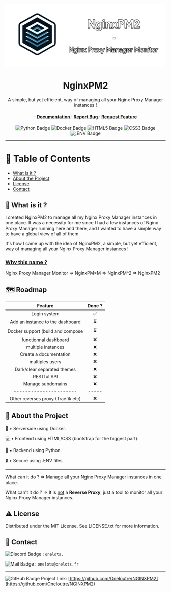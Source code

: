 <div align='center'>

![banner](static/Assets/BannerNginxPM2.png)
<h1>NginxPM2</h1>
<p>A simple, but yet efficient, way of managing all your Nginx Proxy Manager instances !</p>

<h4> <span> · </span> <a href="https://github.com/Oneloutre/NginxPM2/blob/master/README.md"> Documentation </a> <span> · </span> <a href="https://github.com/Oneloutre/NginxPM2/issues"> Report Bug </a> <span> · </span> <a href="https://github.com/Oneloutre/NginxPM2/issues"> Request Feature </a> </h4>


</div>
<div align='center'>

![Python Badge](https://img.shields.io/badge/Python-3776AB?logo=python&logoColor=fff&style=flat) ![Docker Badge](https://img.shields.io/badge/Docker-2496ED?logo=docker&logoColor=fff&style=flat) ![HTML5 Badge](https://img.shields.io/badge/HTML5-E34F26?logo=html5&logoColor=fff&style=flat) ![CSS3 Badge](https://img.shields.io/badge/CSS3-1572B6?logo=css3&logoColor=fff&style=flat) ![.ENV Badge](https://img.shields.io/badge/.ENV-ECD53F?logo=dotenv&logoColor=000&style=flat)

</div>

----

# :notebook_with_decorative_cover: Table of Contents

- [What is it ?](#thinking-what-is-it-)
- [About the Project](#star2-about-the-project)
- [License](#warning-license)
- [Contact](#handshake-contact)

## :thinking: What is it ?

I created NginxPM2 to manage all my Nginx Proxy Manager instances in one place.
It was a necessity for me since I had a few instances of Nginx Proxy Manager running here and there, and I wanted to have a simple way to have a global view of all of them.

It's how I came up with the idea of NginxPM2, a simple, but yet efficient, way of managing all your Nginx Proxy Manager instances !

### <u>Why this name ?</u>

Nginx Proxy Manager Monitor => NginxPM*M => NginxPM^2 => NginxPM2 

## 🗺️ Roadmap

|               Feature                |       Done ?       |
|:------------------------------------:|:------------------:|
|             Login system             | :white_check_mark: |
|   Add an instance to the dashboard   |         ⌛️         |
| Docker support (build and compose    |         ⌛️         |
|        functionnal dashboard         |        :x:         |
|          multiple instances          |        :x:         |
|        Create a documentation        |        :x:         |
|           multiples users            |        :x:         |
|     Dark/clear separated themes      |        :x:         |
|             RESTful API              |        :x:         |
|          Manage subdomains           |        :x:         |
|        ----------------------        |       -----        |
|  Other reverses proxy (Traefik etc)  |        :x:         |



## :star2: About the Project

:whale: • Serverside using Docker.

:computer: • Frontend using HTML/CSS (bootstrap for the biggest part).

:snake: • Backend using Python.

:lock: • Secure using .ENV files.

------------------

What can it do ? => Manage all your Nginx Proxy Manager instances in one place.

What can't it do ? => It is <u>not</u> a **Reverse Proxy**, just a tool to monitor all your Nginx Proxy Manager instances.

## :warning: License

Distributed under the MIT License. See LICENSE.txt for more information.

## :handshake: Contact

![Discord Badge](https://img.shields.io/badge/Discord-5865F2?logo=discord&logoColor=fff&style=flat) : `onelots.`

![Mail Badge](https://img.shields.io/badge/Mail-D14836?logo=gmail&logoColor=fff&style=flat) : `onelots@onelots.fr`

-----

![GitHub Badge](https://img.shields.io/badge/GitHub-181717?logo=github&logoColor=fff&style=flat) Project Link: [https://github.com/Oneloutre/NGINXPM2](https://github.com/Oneloutre/NGINXPM2)